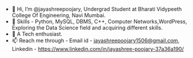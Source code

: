 - 👋 Hi, I’m @jayashreepoojary, Undergrad Student at Bharati Vidypeeth College Of Engineering, Navi Mumbai.
- 👀 Skills - Python, MySQL, DBMS, C++, Computer Networks,WordPress, Exploring the Data Science field and acquiring different skills. 
- 💞️ A Tech enthusiast.
- 📫 Reach me through - Email id - jayashreepoojary1506@gmail.com,
                         Linkedin - https://www.linkedin.com/in/jayashree-poojary-37a36a190/

<!---
jayashreepoojary/jayashreepoojary is a ✨ special ✨ repository because its `README.md` (this file) appears on your GitHub profile.
You can click the Preview link to take a look at your changes.
--->
